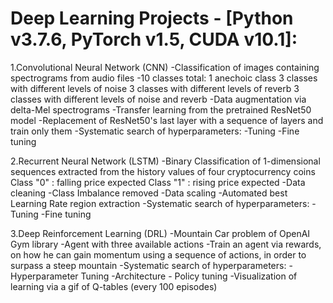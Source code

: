 # Deep Learning Projects - [Python v3.7.6, PyTorch v1.5, CUDA v10.1]:

1.Convolutional Neural Network (CNN) 
	-Classification of images containing spectrograms from audio files
	-10 classes total:
		1 anechoic class
		3 classes with different levels of noise
		3 classes with different levels of reverb
		3 classes with different levels of noise and reverb
	-Data augmentation via delta-Mel spectrograms
	-Transfer learning from the pretrained ResNet50 model
	-Replacement of ResNet50's last layer with a sequence of layers and train only them
	-Systematic search of hyperparameters:
		-Tuning
		-Fine tuning

2.Recurrent Neural Network (LSTM)
	-Binary Classification of 1-dimensional sequences extracted from the history values of four cryptocurrency coins
		Class "0" : falling price expected
		Class "1" : rising  price expected 
	-Data cleaning
	-Class Imbalance removed
	-Data scaling
	-Automated best Learning Rate region extraction
	-Systematic search of hyperparameters:
		-Tuning
		-Fine tuning

3.Deep Reinforcement Learning (DRL)
	-Mountain Car problem of OpenAI Gym library
		-Agent with three available actions
		-Train an agent via rewards, on how he can gain momentum using a sequence of actions, in order to surpass a steep mountain
	-Systematic search of hyperparameters:
		-Hyperparameter Tuning
		-Architecture - Policy tuning
	-Visualization of learning via a gif of Q-tables (every 100 episodes) 
